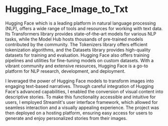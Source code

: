 # Hugging_Face_Image_to_Txt

Hugging Face which is a leading platform in natural language processing (NLP), offers a wide range of tools and resources for working with text data. Its Transformers library provides state-of-the-art models for various NLP tasks, while the Model Hub hosts thousands of pre-trained models contributed by the community. The Tokenizers library offers efficient tokenization algorithms, and the Datasets library provides high-quality datasets for training and evaluation. Hugging Face also offers training pipelines and utilities for fine-tuning models on custom datasets. With a vibrant community and extensive resources, Hugging Face is a go-to platform for NLP research, development, and deployment.

I leveraged the power of Hugging Face models to transform images into engaging text-based narratives. Through careful integration of Hugging Face's advanced capabilities, I enabled the conversion of visual content into descriptive stories. To make this functionality accessible and intuitive for users, I employed Streamlit's user interface framework, which allowed for seamless interaction and a visually appealing experience. The project was then deployed on a hosting platform, ensuring easy access for users to generate and enjoy personalized stories from their images.
